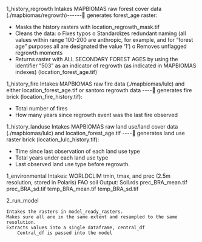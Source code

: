 

1_history_regrowth
Intakes MAPBIOMAS raw forest cover data (./mapbiomas/regrowth)------ generates forest_age raster:
-	Masks the history rasters with location_regrowth_mask.tif
-	Cleans the data:
o	Fixes typos
o	Standardizes redundant naming (all values within range 100-200 are anthropic, for example, and for “forest age” purposes all are designated the value ‘1’)
o	Removes unflagged regrowth moments
-	Returns raster with ALL SECONDARY FOREST AGES by using the identifier “503” as an indicator of regrowth (as indicated in MAPBIOMAS indexes) (location_forest_age.tif)

1_history_fire
	Intakes MAPBIOMAS raw fire data (./mapbiomas/lulc) and either location_forest_age.tif or santoro regrowth data ---- generates fire brick (location_fire_history.tif):
-	Total number of fires
-	How many years since regrowth event was the last fire observed

1_history_landuse
	Intakes MAPBIOMAS raw land use/land cover data (./mapbiomas/lulc) and 	location_forest_age.tif  ---- generates land use raster brick (location_lulc_history.tif):
-	Time since last observation of each land use type
-	Total years under each land use type
-	Last observed land use type before regrowth.

1_environmental
	Intakes: 
	WORLDCLIM tmin, tmax, and prec (2.5m resolution, stored in Polaris)
	FAO soil
	Output:
	Soil.rds
	prec_BRA_mean.tif
	prec_BRA_sd.tif
	temp_BRA_mean.tif
	temp_BRA_sd.tif

2_run_model

	Intakes the rasters in model_ready_rasters.
	Makes sure all are in the same extent and resampled to the same resolution.
	Extracts values into a single dataframe, central_df
		Central_df is passed into the model

